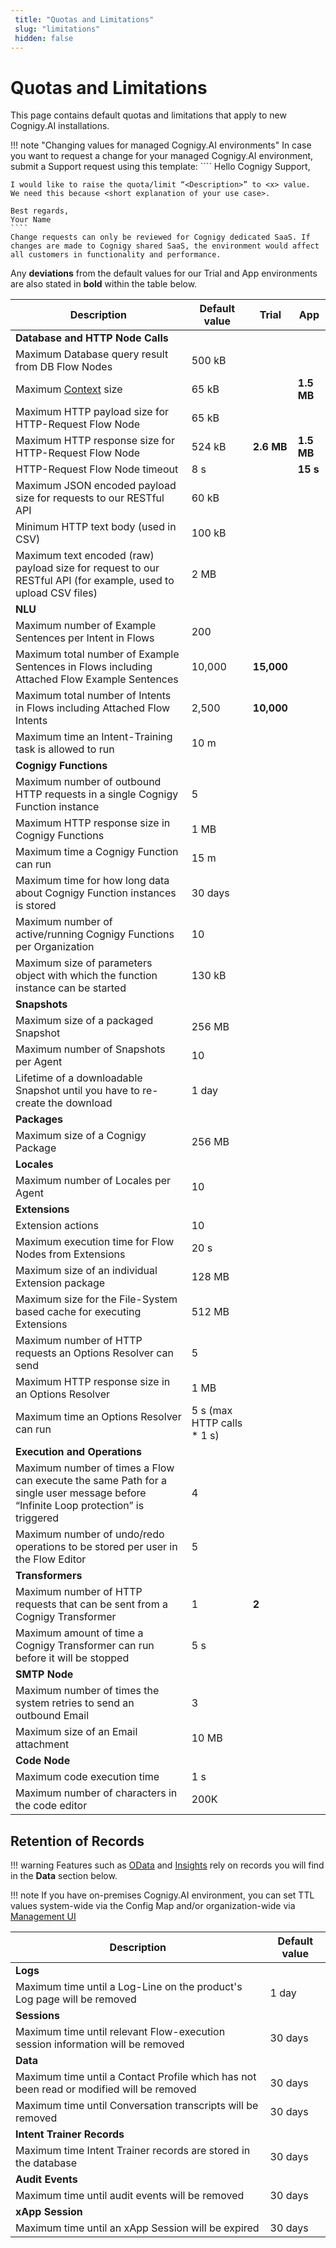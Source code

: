 ```yaml
---
 title: "Quotas and Limitations" 
 slug: "limitations" 
 hidden: false 
---
```


# Quotas and Limitations

This page contains default quotas and limitations that apply to new Cognigy.AI installations. 

!!! note "Changing values for managed Cognigy.AI environments"
    In case you want to request a change for your managed Cognigy.AI environment, submit a Support request using this template: 
    ````
    Hello Cognigy Support, 

    I would like to raise the quota/limit “<Description>” to <x> value.  
    We need this because <short explanation of your use case>. 
 
    Best regards, 
    Your Name 
    ````
    Change requests can only be reviewed for Cognigy dedicated SaaS. If changes are made to Cognigy shared SaaS, the environment would affect all customers in functionality and performance.
Any **deviations** from the default values for our Trial and App environments are also stated in **bold** within the table below.

| Description                                                                                                                       | Default value              | Trial      | App        |
|-----------------------------------------------------------------------------------------------------------------------------------|----------------------------|------------|------------|
| **Database and HTTP Node Calls**                                                                                                  |                            |            |            |
| Maximum Database query result from DB Flow Nodes                                                                                  | 500 kB                     |            |            |
| Maximum [Context](tools/interaction-panel/context.md) size                                                                        | 65 kB                      |            | **1.5 MB** |
| Maximum HTTP payload size for HTTP-Request Flow Node                                                                              | 65 kB                      |            |
| Maximum HTTP response size for HTTP-Request Flow Node                                                                             | 524 kB                     | **2.6 MB** | **1.5 MB** |
| HTTP-Request Flow Node timeout                                                                                                    | 8 s                        |            | **15 s**   |
| Maximum JSON encoded payload size for requests to our RESTful API                                                                 | 60 kB                      |            |            |
| Minimum HTTP text body (used in CSV)                                                                                              | 100 kB                     |            |            |
| Maximum text encoded (raw) payload size for request to our RESTful API (for example, used to upload CSV files)                    | 2 MB                       |            |            |
| **NLU**                                                                                                                           |                            |            |            |
| Maximum number of Example Sentences per Intent in Flows                                                                           | 200                        |            |            |
| Maximum total number of Example Sentences in Flows including Attached Flow Example Sentences                                      | 10,000                     | **15,000** |            |
| Maximum total number of Intents in Flows including Attached Flow Intents                                                          | 2,500                      | **10,000** |            |
| Maximum time an Intent-Training task is allowed to run                                                                            | 10 m                       |            |            |
| **Cognigy Functions**                                                                                                             |                            |            |            |
| Maximum number of outbound HTTP requests in a single Cognigy Function instance                                                    | 5                          |            |            | 
| Maximum HTTP response size in Cognigy Functions                                                                                   | 1 MB                       |            |            |
| Maximum time a Cognigy Function can run                                                                                           | 15 m                       |            |            |
| Maximum time for how long data about Cognigy Function instances is stored                                                         | 30 days                    |            |            |
| Maximum number of active/running Cognigy Functions per Organization                                                               | 10                         |            |            |
| Maximum size of parameters object with which the function instance can be started                                                 | 130 kB                     |            |            |
| **Snapshots**                                                                                                                     |                            |            |            |
| Maximum size of a packaged Snapshot                                                                                               | 256 MB                     |            |            |
| Maximum number of Snapshots per Agent                                                                                             | 10                         |            |            |
| Lifetime of a downloadable Snapshot until you have to re-create the download                                                      | 1 day                      |            |            |
| **Packages**                                                                                                                      |                            |            |            |
| Maximum size of a Cognigy Package                                                                                                 | 256 MB                     |            |            |
| **Locales**                                                                                                                       |                            |            |            |
| Maximum number of Locales per Agent                                                                                               | 10                         |            |            |
| **Extensions**                                                                                                                    |                            |            |            |
| Extension actions                                                                                                                 | 10                         |            |            |
| Maximum execution time for Flow Nodes from Extensions                                                                             | 20 s                       |            |            |
| Maximum size of an individual Extension package                                                                                   | 128 MB                     |            |            |
| Maximum size for the File-System based cache for executing Extensions                                                             | 512 MB                     |            |            |
| Maximum number of HTTP requests an Options Resolver can send                                                                      | 5                          |            |            |
| Maximum HTTP response size in an Options Resolver                                                                                 | 1 MB                       |            |            |
| Maximum time an Options Resolver can run                                                                                          | 5 s (max HTTP calls * 1 s) |            |            |
| **Execution and Operations**                                                                                                      |                            |            |            |
| Maximum number of times a Flow can execute the same Path for a single user message before “Infinite Loop protection” is triggered | 4                          |            |            |
| Maximum number of undo/redo operations to be stored per user in the Flow Editor                                                   | 5                          |            |            |
| **Transformers**                                                                                                                  |                            |            |            |
| Maximum number of HTTP requests that can be sent from a Cognigy Transformer                                                       | 1                          | **2**      |            |
| Maximum amount of time a Cognigy Transformer can run before it will be stopped                                                    | 5 s                        |            |            |
| **SMTP Node**                                                                                                                     |                            |            |            |
| Maximum number of times the system retries to send an outbound Email                                                              | 3                          |            |            |
| Maximum size of an Email attachment                                                                                               | 10 MB                      |            |            |
| **Code Node**                                                                                                                     |                            |            |            |
| Maximum code execution time                                                                                                       | 1 s                        |            |            |
| Maximum number of characters in the code editor                                                                                   | 200K                       |            |            |

## Retention of Records

!!! warning
    Features such as [OData](tools/analytics/odata-analytics-endpoint.md) and [Insights](../insights/cognigy-insights.md) rely on records you will find in the **Data** section below.

!!! note
    If you have on-premises Cognigy.AI environment, you can set TTL values system-wide via the Config Map and/or organization-wide via [Management UI](tools/management-ui.md)

| Description                                                                              | Default value |
|------------------------------------------------------------------------------------------|---------------|
| **Logs**                                                                                 |               |
| Maximum time until a Log-Line on the product's Log page will be removed                  | 1 day         |
| **Sessions**                                                                             |               |
| Maximum time until relevant Flow-execution session information will be removed           | 30 days       |
| **Data**                                                                                 |               |
| Maximum time until a Contact Profile which has not been read or modified will be removed | 30 days       |
| Maximum time until Conversation transcripts will be removed                              | 30 days       |
| **Intent Trainer Records**                                                               |               |
| Maximum time Intent Trainer records are stored in the database                           | 30 days       |
| **Audit Events**                                                                         |               |
| Maximum time until audit events will be removed                                          | 30 days       |
| **xApp Session**                                                                         |               |
| Maximum time until an xApp Session will be expired                                       | 30 days       |

 